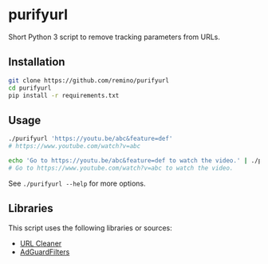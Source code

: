 # purifyurl

Short Python 3 script to remove tracking parameters from URLs.

## Installation

```sh
git clone https://github.com/remino/purifyurl
cd purifyurl
pip install -r requirements.txt
```

## Usage

```sh
./purifyurl 'https://youtu.be/abc&feature=def'
# https://www.youtube.com/watch?v=abc

echo 'Go to https://youtu.be/abc&feature=def to watch the video.' | ./purifyurl
# Go to https://www.youtube.com/watch?v=abc to watch the video.
```

See `./purifyurl --help` for more options.

## Libraries

This script uses the following libraries or sources:

- [URL Cleaner](https://github.com/fireindark707/url_cleaner)
- [AdGuardFilters](https://github.com/AdguardTeam/AdguardFilters)

